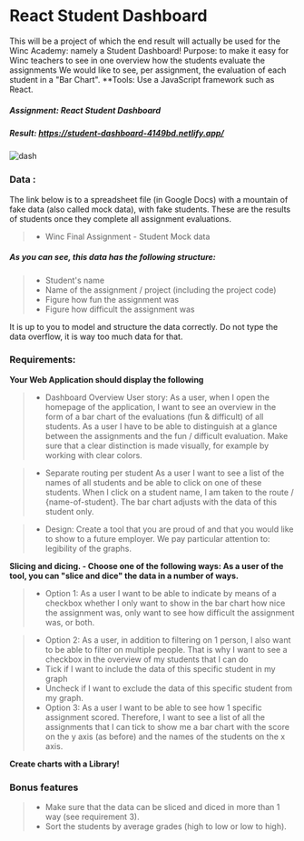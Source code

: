 # React Student Dashboard
This will be a project of which the end result will actually be used for the Winc Academy: namely a Student Dashboard!
Purpose: to make it easy for Winc teachers to see in one overview how the students evaluate the assignments
We would like to see, per assignment, the evaluation of each student in a "Bar Chart".
**Tools: Use a JavaScript framework such as React.

##### Assignment:  React Student Dashboard
##### Result: https://student-dashboard-4149bd.netlify.app/

![dash](https://user-images.githubusercontent.com/72910410/111028127-f7f1a600-83f4-11eb-8ba6-86b3540d6166.jpg)




### Data :
The link below is to a spreadsheet file (in Google Docs) with a mountain of fake data (also called mock data), with fake students. These are the results of students once they complete all assignment evaluations.
>- Winc Final Assignment - Student Mock data

##### As you can see, this data has the following structure:
>- Student's name
>- Name of the assignment / project (including the project code)
>- Figure how fun the assignment was
>- Figure how difficult the assignment was

It is up to you to model and structure the data correctly. Do not type the data overflow, it is way too much data for that.

### Requirements:
**Your Web Application should display the following**
>- Dashboard Overview User story: As a user, when I open the homepage of the application, I want to see an overview in the form of a bar chart of the evaluations (fun & difficult) of all students.
As a user I have to be able to distinguish at a glance between the assignments and the fun / difficult evaluation. Make sure that a clear distinction is made visually, for example by working with clear colors. 

>- Separate routing per student As a user I want to see a list of the names of all students and be able to click on one of these students. When I click on a student name, I am taken to the route / {name-of-student}. The bar chart adjusts with the data of this student only.
>

>- Design: Create a tool that you are proud of and that you would like to show to a future employer. We pay particular attention to: legibility of the graphs.

**Slicing and dicing. - Choose one of the following ways: As a user of the tool, you can "slice and dice" the data in a number of ways.**

>- Option 1: As a user I want to be able to indicate by means of a checkbox whether I only want to show in the bar chart how nice the assignment was, only want to see how difficult the assignment was, or both.

>- Option 2: As a user, in addition to filtering on 1 person, I also want to be able to filter on multiple people. That is why I want to see a checkbox in the overview of my students that I can do 
>- Tick if I want to include the data of this specific student in my graph
>- Uncheck if I want to exclude the data of this specific student from my graph.
>- Option 3: As a user I want to be able to see how 1 specific assignment scored. Therefore, I want to see a list of all the assignments that I can tick to show me a bar chart with the score on the y axis (as before) and the names of the students on the x axis.
>
**Create charts with a Library!**

### Bonus features
>- Make sure that the data can be sliced ​​and diced in more than 1 way (see requirement 3).
>- Sort the students by average grades (high to low or low to high).

